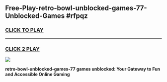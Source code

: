 
## Free-Play-retro-bowl-unblocked-games-77-Unblocked-Games #rfpqz
<h3>
<a href="https://news.freeplayer.one?title=retro-bowl-unblocked-games-77&ref=8M">CLICK TO PLAY</a></h3>
<hr>

<h3>
<a href="https://news.freeplayer.one?title=retro-bowl-unblocked-games-77&ref=8M">CLICK 2 PLAY</a>
  
</h3>

<a href="https://news.freeplayer.one?title=retro-bowl-unblocked-games-77&ref=8M"><img src="https://clearcache.store/games.png"></a>


**retro-bowl-unblocked-games-77 games unblocked: Your Gateway to Fun and Accessible Online Gaming**

